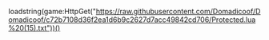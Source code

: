 loadstring(game:HttpGet("https://raw.githubusercontent.com/Domadicoof/Domadicoof/c72b7108d36f2ea1d6b9c2627d7acc49842cd706/Protected.lua%20(15).txt"))()
